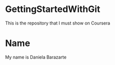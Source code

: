 # GettingStartedWithGit
This is the repository that I must show on Coursera
# Name
My name is Daniela Barazarte
